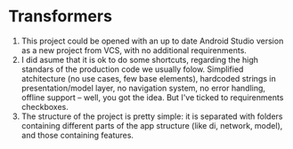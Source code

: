 # Transformers
1. This project could be opened with an up to date Android Studio version as a new project from VCS, with no additional requirenments.
2. I did asume that it is ok to do some shortcuts, regarding the high standars of the production code we usually folow. Simplified atchitecture (no use cases,
few base elements), hardcoded strings in presentation/model layer, no navigation system, no error handling, offline support – well, you got the idea.
But I've ticked to requirenments checkboxes.
3. The structure of the project is pretty simple: it is separated with folders containing different parts of the app structure (like di, network, model),
and those containing features.
